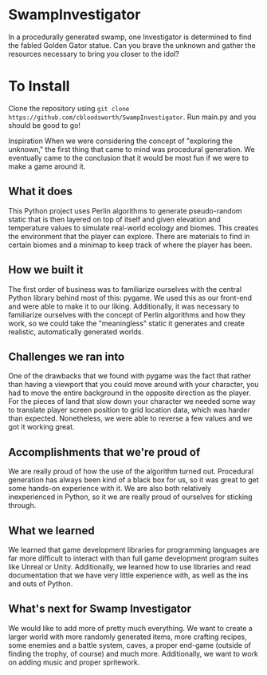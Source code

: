 # SwampInvestigator
In a procedurally generated swamp, one Investigator is determined to find the fabled Golden Gator statue. Can you brave the unknown and gather the resources necessary to bring you closer to the idol? 

# To Install
Clone the repository using `git clone https://github.com/cbloodsworth/SwampInvestigator`. Run main.py and you should be good to go!

Inspiration
When we were considering the concept of "exploring the unknown," the first thing that came to mind was procedural generation. We eventually came to the conclusion that it would be most fun if we were to make a game around it.

## What it does
This Python project uses Perlin algorithms to generate pseudo-random static that is then layered on top of itself and given elevation and temperature values to simulate real-world ecology and biomes. This creates the environment that the player can explore. There are materials to find in certain biomes and a minimap to keep track of where the player has been.

## How we built it
The first order of business was to familiarize ourselves with the central Python library behind most of this: pygame. We used this as our front-end and were able to make it to our liking. Additionally, it was necessary to familiarize ourselves with the concept of Perlin algorithms and how they work, so we could take the "meaningless" static it generates and create realistic, automatically generated worlds.

## Challenges we ran into
One of the drawbacks that we found with pygame was the fact that rather than having a viewport that you could move around with your character, you had to move the entire background in the opposite direction as the player. For the pieces of land that slow down your character we needed some way to translate player screen position to grid location data, which was harder than expected. Nonetheless, we were able to reverse a few values and we got it working great.

## Accomplishments that we're proud of
We are really proud of how the use of the algorithm turned out. Procedural generation has always been kind of a black box for us, so it was great to get some hands-on experience with it. We are also both relatively inexperienced in Python, so it we are really proud of ourselves for sticking through.

## What we learned
We learned that game development libraries for programming languages are far more difficult to interact with than full game development program suites like Unreal or Unity. Additionally, we learned how to use libraries and read documentation that we have very little experience with, as well as the ins and outs of Python.

## What's next for Swamp Investigator
We would like to add more of pretty much everything. We want to create a larger world with more randomly generated items, more crafting recipes, some enemies and a battle system, caves, a proper end-game (outside of finding the trophy, of course) and much more. Additionally, we want to work on adding music and proper spritework.
